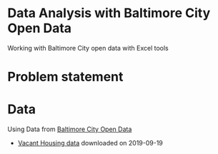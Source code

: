 # Data Analysis with Baltimore City Open Data
Working with Baltimore City open data with Excel tools

# Problem statement

# Data
Using Data from [Baltimore City Open Data](https://data.baltimorecity.gov/)
  - [Vacant Housing data](https://data.baltimorecity.gov/Housing-Development/Vacant-Buildings/qqcv-ihn5/data) downloaded on 2019-09-19
